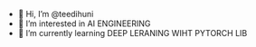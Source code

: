 - 👋 Hi, I’m @teedihuni
- 👀 I’m interested in AI ENGINEERING
- 🌱 I’m currently learning DEEP LERANING WIHT PYTORCH LIB


<!---
teedihuni/teedihuni is a ✨ special ✨ repository because its `README.md` (this file) appears on your GitHub profile.
You can click the Preview link to take a look at your changes.
--->
